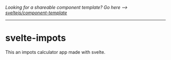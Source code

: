 *Looking for a shareable component template? Go here --> [sveltejs/component-template](https://github.com/sveltejs/component-template)*

---

# svelte-impots

This an impots calculator app made with svelte.
